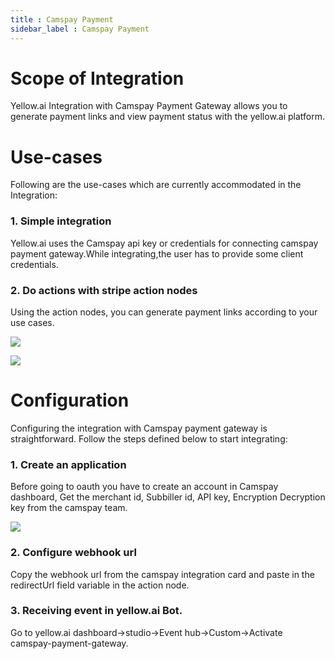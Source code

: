 ```yaml
---
title : Camspay Payment
sidebar_label : Camspay Payment
---
```



# Scope of Integration

Yellow.ai Integration with Camspay Payment Gateway allows you to generate payment links and view payment status with the yellow.ai platform.


# Use-cases 

Following are the use-cases which are currently accommodated in the Integration:



### 1. Simple integration
Yellow.ai uses the Camspay  api key or credentials for connecting camspay payment gateway.While integrating,the user has to provide some client credentials. 

### 2. Do actions with stripe action nodes
Using the action nodes, you can generate payment links according to your use cases.


![](https://i.imgur.com/wZHyTdt.png)


![](https://i.imgur.com/yhnsDTc.png)


# Configuration

Configuring the integration with Camspay payment gateway is straightforward. Follow the steps defined below to start integrating:

### 1. Create an application
Before going to oauth you have to create an account in Camspay dashboard, Get the merchant id, Subbiller id, API key, Encryption Decryption key from the camspay team.

![](https://i.imgur.com/NHksd6m.png)

### 2. Configure webhook url
Copy the webhook url from the camspay integration card and paste in the redirectUrl field variable in the action node.


### 3. Receiving event in yellow.ai Bot.
Go to yellow.ai dashboard->studio->Event hub->Custom->Activate camspay-payment-gateway.